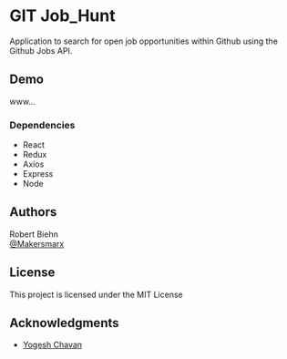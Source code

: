 # GIT Job_Hunt

Application to search for open job opportunities within Github using the Github Jobs API.

## Demo

www...

### Dependencies

- React
- Redux
- Axios
- Express
- Node

## Authors

Robert Biehn  
[@Makersmarx](https://www.linkedin.com/in/makersmarx/)

## License

This project is licensed under the MIT License

## Acknowledgments

- [Yogesh Chavan](https://dev.to/myogeshchavan97)
